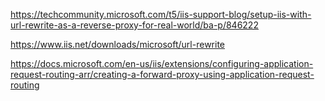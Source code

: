 https://techcommunity.microsoft.com/t5/iis-support-blog/setup-iis-with-url-rewrite-as-a-reverse-proxy-for-real-world/ba-p/846222

https://www.iis.net/downloads/microsoft/url-rewrite


https://docs.microsoft.com/en-us/iis/extensions/configuring-application-request-routing-arr/creating-a-forward-proxy-using-application-request-routing
